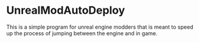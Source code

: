 # UnrealModAutoDeploy
This is a simple program for unreal engine modders that is meant to speed up the process of jumping between the engine and in game.
